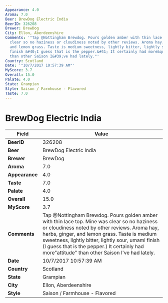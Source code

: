 ```yaml
---
Appearance: 4.0
Aroma: 7.0
Beer: BrewDog Electric India
BeerID: 326208
Brewer: BrewDog
City: Ellon, Aberdeenshire
Comments: '"Tap @Nottingham Brewdog. Pours golden amber with thin lace top. Mine was
  clear so no haziness or cloudiness noted by other reviews. Aroma hay, herbs, ginger,
  and lemon grass. Taste is medium sweetness, lightly bitter, lightly sour, umami
  finish &#40;I guess that is the pepper.&#41; It certainly had more&quot;attitude&quot;
  than other Saison I&#39;ve had lately."'
Country: Scotland
Date: '"10/7/2017 10:57:39 AM"'
MyScore: 3.7
Overall: 15.0
Palate: 4.0
State: Grampian
Style: Saison / Farmhouse - Flavored
Taste: 7.0
---
```


# BrewDog Electric India

| Field         | Value |
|---------------|-------|
| **BeerID** | 326208 |
| **Beer** | BrewDog Electric India |
| **Brewer** | BrewDog |
| **Aroma** | 7.0 |
| **Appearance** | 4.0 |
| **Taste** | 7.0 |
| **Palate** | 4.0 |
| **Overall** | 15.0 |
| **MyScore** | 3.7 |
| **Comments** | Tap @Nottingham Brewdog. Pours golden amber with thin lace top. Mine was clear so no haziness or cloudiness noted by other reviews. Aroma hay, herbs, ginger, and lemon grass. Taste is medium sweetness, lightly bitter, lightly sour, umami finish &#40;I guess that is the pepper.&#41; It certainly had more&quot;attitude&quot; than other Saison I&#39;ve had lately. |
| **Date** | 10/7/2017 10:57:39 AM |
| **Country** | Scotland |
| **State** | Grampian |
| **City** | Ellon, Aberdeenshire |
| **Style** | Saison / Farmhouse - Flavored |
